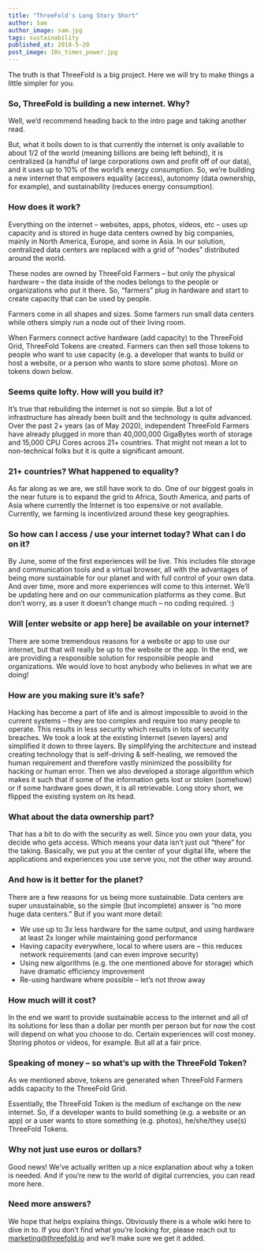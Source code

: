 ```yaml
---
title: "ThreeFold's Long Story Short"
author: Sam
author_image: sam.jpg
tags: sustainability
published_at: 2018-5-20
post_image: 10x_times_power.jpg
---
```


The truth is that ThreeFold is a big project. Here we will try to make things a little simpler for you.

### So, ThreeFold is building a new internet. Why?
Well, we’d recommend heading back to the intro page and taking another read.

But, what it boils down to is that currently the internet is only available to about 1/2 of the world (meaning billions are being left behind), it is centralized (a handful of large corporations own and profit off of our data), and it uses up to 10% of the world’s energy consumption. So, we’re building a new internet that empowers equality (access), autonomy (data ownership, for example), and sustainability (reduces energy consumption).

### How does it work?
Everything on the internet – websites, apps, photos, videos, etc – uses up capacity and is stored in huge data centers owned by big companies, mainly in North America, Europe, and some in Asia. In our solution, centralized data centers are replaced with a grid of “nodes” distributed around the world.

These nodes are owned by ThreeFold Farmers – but only the physical hardware – the data inside of the nodes belongs to the people or organizations who put it there. So, “farmers” plug in hardware and start to create capacity that can be used by people.

Farmers come in all shapes and sizes. Some farmers run small data centers while others simply run a node out of their living room.

When Farmers connect active hardware (add capacity) to the ThreeFold Grid, ThreeFold Tokens are created. Farmers can then sell those tokens to people who want to use capacity (e.g. a developer that wants to build or host a website, or a person who wants to store some photos). More on tokens down below.

### Seems quite lofty. How will you build it?
It’s true that rebuilding the internet is not so simple. But a lot of infrastructure has already been built and the technology is quite advanced. Over the past 2+ years (as of May 2020), independent ThreeFold Farmers have already plugged in more than 40,000,000 GigaBytes worth of storage and 15,000 CPU Cores across 21+ countries. That might not mean a lot to non-technical folks but it is quite a significant amount.

### 21+ countries? What happened to equality?
As far along as we are, we still have work to do. One of our biggest goals in the near future is to expand the grid to Africa, South America, and parts of Asia where currently the Internet is too expensive or not available. Currently, we farming is incentivized around these key geographies.

### So how can I access / use your internet today? What can I do on it?
By June, some of the first experiences will be live. This includes file storage and communication tools and a virtual browser, all with the advantages of being more sustainable for our planet and with full control of your own data. And over time, more and more experiences will come to this internet. We’ll be updating here and on our communication platforms as they come. But don’t worry, as a user it doesn’t change much – no coding required. :)

### Will [enter website or app here] be available on your internet?
There are some tremendous reasons for a website or app to use our internet, but that will really be up to the website or the app. In the end, we are providing a responsible solution for responsible people and organizations. We would love to host anybody who believes in what we are doing!

### How are you making sure it’s safe?
Hacking has become a part of life and is almost impossible to avoid in the current systems – they are too complex and require too many people to operate. This results in less security which results in lots of security breaches. We took a look at the existing Internet (seven layers) and simplified it down to three layers. By simplifying the architecture and instead creating technology that is self-driving & self-healing, we removed the human requirement and therefore vastly minimized the possibility for hacking or human error. Then we also developed a storage algorithm which makes it such that if some of the information gets lost or stolen (somehow) or if some hardware goes down, it is all retrievable. Long story short, we flipped the existing system on its head.

### What about the data ownership part?
That has a bit to do with the security as well. Since you own your data, you decide who gets access. Which means your data isn’t just out “there” for the taking. Basically, we put you at the center of your digital life, where the applications and experiences you use serve you, not the other way around.

### And how is it better for the planet?
There are a few reasons for us being more sustainable. Data centers are super unsustainable, so the simple (but incomplete) answer is “no more huge data centers.” But if you want more detail:

- We use up to 3x less hardware for the same output, and using hardware at least 2x longer while maintaining good performance
- Having capacity everywhere, local to where users are – this reduces network requirements (and can even improve security)
- Using new algorithms (e.g. the one mentioned above for storage) which have dramatic efficiency improvement
- Re-using hardware where possible – let’s not throw away

### How much will it cost?
In the end we want to provide sustainable access to the internet and all of its solutions for less than a dollar per month per person but for now the cost will depend on what you choose to do. Certain experiences will cost money. Storing photos or videos, for example. But all at a fair price.

### Speaking of money – so what’s up with the ThreeFold Token?
As we mentioned above, tokens are generated when ThreeFold Farmers adds capacity to the ThreeFold Grid.

Essentially, the ThreeFold Token is the medium of exchange on the new internet. So, if a developer wants to build something (e.g. a website or an app) or a user wants to store something (e.g. photos), he/she/they use(s) ThreeFold Tokens.

### Why not just use euros or dollars?
Good news! We’ve actually written up a nice explanation about why a token is needed. And if you’re new to the world of digital currencies, you can read more here.

### Need more answers?
We hope that helps explains things. Obviously there is a whole wiki here to dive in to. If you don’t find what you’re looking for, please reach out to marketing@threefold.io and we’ll make sure we get it added.
